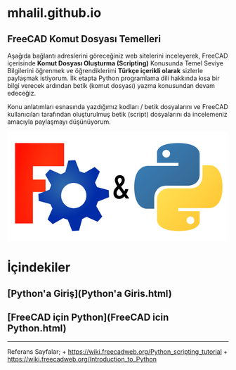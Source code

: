 # mhalil.github.io
## FreeCAD Komut Dosyası Temelleri

Aşağıda bağlantı adreslerini göreceğiniz web sitelerini inceleyerek, FreeCAD içerisinde **Komut Dosyası Oluşturma (Scripting)** Konusunda Temel Seviye Bilgilerini öğrenmek ve öğrendiklerimi **Türkçe içerikli olarak** sizlerle paylaşmak istiyorum. İlk etapta Python programlama dili hakkında kısa bir bilgi verecek ardından betik (komut dosyası) yazma konusundan devam edeceğiz.

Konu anlatımları esnasında yazdığımız kodları / betik dosyalarını ve FreeCAD kullanıcıları tarafından oluşturulmuş betik (script) dosyalarını da incelemeniz amacıyla paylaşmayı düşünüyorum.


![FreeCAD_Python](img/FreeCAD_Python.png)

# İçindekiler
## [Python'a Giriş](Python'a Giris.html)
## [FreeCAD için Python](FreeCAD icin Python.html)

___

Referans Sayfalar;
    + https://wiki.freecadweb.org/Python_scripting_tutorial
    + https://wiki.freecadweb.org/Introduction_to_Python

